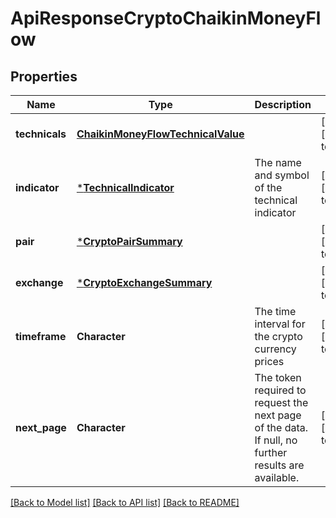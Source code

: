 # ApiResponseCryptoChaikinMoneyFlow

## Properties
Name | Type | Description | Notes
------------ | ------------- | ------------- | -------------
**technicals** | [**ChaikinMoneyFlowTechnicalValue**](ChaikinMoneyFlowTechnicalValue.md) |  | [optional] [default to null]
**indicator** | [***TechnicalIndicator**](TechnicalIndicator.md) | The name and symbol of the technical indicator | [optional] [default to null]
**pair** | [***CryptoPairSummary**](CryptoPairSummary.md) |  | [optional] [default to null]
**exchange** | [***CryptoExchangeSummary**](CryptoExchangeSummary.md) |  | [optional] [default to null]
**timeframe** | **Character** | The time interval for the crypto currency prices | [optional] [default to null]
**next_page** | **Character** | The token required to request the next page of the data. If null, no further results are available. | [optional] [default to null]

[[Back to Model list]](../README.md#documentation-for-models) [[Back to API list]](../README.md#documentation-for-api-endpoints) [[Back to README]](../README.md)


